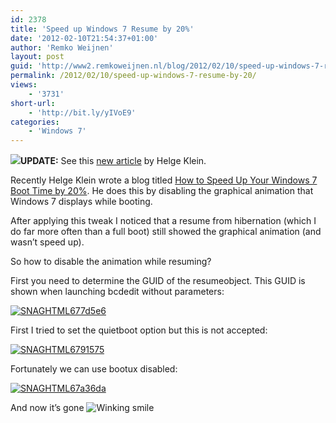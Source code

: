 ```yaml
---
id: 2378
title: 'Speed up Windows 7 Resume by 20%'
date: '2012-02-10T21:54:37+01:00'
author: 'Remko Weijnen'
layout: post
guid: 'http://www2.remkoweijnen.nl/blog/2012/02/10/speed-up-windows-7-resume-by-20/'
permalink: /2012/02/10/speed-up-windows-7-resume-by-20/
views:
    - '3731'
short-url:
    - 'http://bit.ly/yIVoE9'
categories:
    - 'Windows 7'
---
```


![](http://img507.imageshack.us/img507/9686/38779131.jpg)**UPDATE:** See this [new article](http://helgeklein.com/blog/2012/02/what-remains-of-magic-speed-improvements/) by Helge Klein.

Recently Helge Klein wrote a blog titled [How to Speed Up Your Windows 7 Boot Time by 20%](http://helgeklein.com/blog/2012/02/how-to-speed-up-your-windows-7-boot-time-by-20/). He does this by disabling the graphical animation that Windows 7 displays while booting.

After applying this tweak I noticed that a resume from hibernation (which I do far more often than a full boot) still showed the graphical animation (and wasn’t speed up).

So how to disable the animation while resuming?

First you need to determine the GUID of the resumeobject. This GUID is shown when launching bcdedit without parameters:

[![SNAGHTML677d5e6](http://192.168.40.25:8081/wp-content/uploads/2012/02/SNAGHTML677d5e6_thumb.png "SNAGHTML677d5e6")](http://192.168.40.25:8081/wp-content/uploads/2012/02/SNAGHTML677d5e6.png)

First I tried to set the quietboot option but this is not accepted:

[![SNAGHTML6791575](http://192.168.40.25:8081/wp-content/uploads/2012/02/SNAGHTML6791575_thumb.png "SNAGHTML6791575")](http://192.168.40.25:8081/wp-content/uploads/2012/02/SNAGHTML6791575.png)

Fortunately we can use bootux disabled:

[![SNAGHTML67a36da](http://192.168.40.25:8081/wp-content/uploads/2012/02/SNAGHTML67a36da_thumb.png "SNAGHTML67a36da")](http://192.168.40.25:8081/wp-content/uploads/2012/02/SNAGHTML67a36da.png)

And now it’s gone ![Winking smile](http://192.168.40.25:8081/wp-content/uploads/2012/02/wlEmoticon-winkingsmile.png)